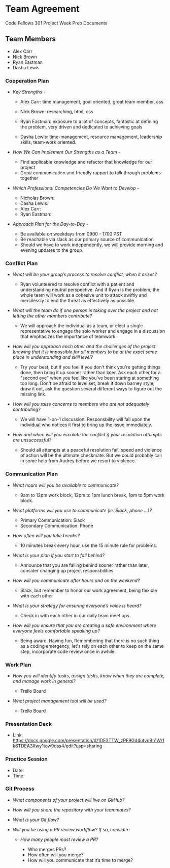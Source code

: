 # Team Agreement

Code Fellows 301 Project Week Prep Documents

## Team Members

* Alex Carr
* Nick Brown
* Ryan Eastman
* Dasha Lewis

### Cooperation Plan

* *Key Strengths -*

  * Alex Carr: time management, goal oriented, great team    member, css

  * Nick Brown: researching, html, css

  * Ryan Eastman: exposure to a lot of concepts, fantastic at defining the problem, very driven and dedicated to achieving goals

  * Dasha Lewis: time-management, resource management, leadership skills, team-work oriented.

* *How We Can Implement Our Strengths as a Team -*

  * Find applicable knowledge and refactor that knowledge for our project
  * Great communication and friendly rapport to talk through problems together

* *Which Professional Competencies Do We Want to Develop -*

  * Nicholas Brown:
  * Dasha Lewis:
  * Alex Carr:
  * Ryan Eastman:

* *Approach Plan for the Day-to-Day -*

  * Be available on weekdays from 0900 - 1700 PST
  * Be reachable via slack as our primary source of communication
  * Should we have to work independently, we will provide morning and evening updates to the group.

### Conflict Plan

* *What will be your group’s process to resolve conflict, when it arises?*
  * Ryan volunteered to resolve conflict with a patient and understanding neutral perspective. And if Ryan is the problem, the whole team will work as a cohesive unit to attack swiftly and mercilessly to end the threat as effectively as possible.

* *What will the team do if one person is taking over the project and not letting the other mambers contribute?*
  * We will approach the individual as a team, or elect a single representative to engage the solo worker and engage in a discussion that emphasizes the importance of teamwork.

* *How will you approach each other and the challenges of the project knowing that it is impossible for all members to be at the exact same place in understanding and skill level?*
  * Try your best, but if you feel if you don't think you're getting things done, then bring it up sooner rather than later. Ask each other for a "second eye" when you feel like you've been staring at something too long. Don't be afraid to level set, break it down barney style, draw it out, ask the question several different ways to figure out the missing link.

* *How will you raise concerns to members who are not adequately contributing?*
  * We will have 1-on-1 discussion. Responsbility will fall upon the individual who notices it first to bring up the issue immediately.

* *How and when will you escalate the conflict if your resolution attempts are unsuccessful?*
  * Should all attempts at a peaceful resolution fail, speed and violence of action will be the ultimate checkmate. But we could probably call in some help from Audrey before we resort to violence.

### Communication Plan

* *What hours will you be available to communicate?*
  * 9am to 12pm work block, 12pm to 1pm lunch break, 1pm to 5pm work block.

* *What platforms will you use to communicate (ie. Slack, phone …)?*
  * Primary Communication: Slack
  * Secondary Communication: Phone

* *How often will you take breaks?*
  * 10 minutes break every hour, use the 15 minute rule for problems.

* *What is your plan if you start to fall behind?*
  * Announce that you are falling behind sooner rather than later, consider changing up project responsbilities

* *How will you communicate after hours and on the weekend?*
  * Slack, but remember to honor our work agreement, being flexible with each other

* *What is your strategy for ensuring everyone’s voice is heard?*
  * Check in with each other in our daily team meet ups.

* *How will you ensure that you are creating a safe environment where everyone feels comfortable speaking up?*
  * Being aware, Having fun, Remembering that there is no such thing as a coding emergency, let's rely on each other to keep on the same step, incorporate code review once in awhile.

### Work Plan

* *How you will identify tasks, assign tasks, know when they are complete, and manage work in general?*
  * Trello Board

* *What project management tool will be used?*
  * Trello Board

### Presentation Deck

* Link: https://docs.google.com/presentation/d/1DE3TTW_zPF9Gd4utvoBn1Wr1k6TDEA3Xwy1tow9dss4/edit?usp=sharing

### Practice Session

* Date:
* Time:

### Git Process

* *What components of your project will live on GitHub?*

* *How will you share the repository with your teammates?*

* *What is your Git flow?*

* *Will you be using a PR review workflow? If so, consider:*
  * *How many people must review a PR?*
  
    * Who merges PRs?
    * How often will you merge?
    * How will you communicate that it’s time to merge?
